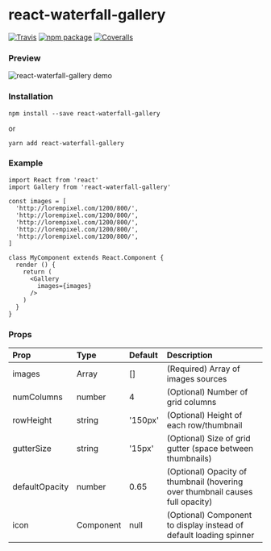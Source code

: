 # react-waterfall-gallery

[![Travis][build-badge]][build]
[![npm package][npm-badge]][npm]
[![Coveralls][coveralls-badge]][coveralls]

### Preview
<img alt="react-waterfall-gallery demo" src="http://www.johncanver.com/projects/react-waterfall-gallery/static/waterfall-example-short.gif">


### Installation

`npm install --save react-waterfall-gallery`

or

`yarn add react-waterfall-gallery`

### Example

```
import React from 'react'
import Gallery from 'react-waterfall-gallery'

const images = [
  'http://lorempixel.com/1200/800/',
  'http://lorempixel.com/1200/800/',
  'http://lorempixel.com/1200/800/',
  'http://lorempixel.com/1200/800/',
  'http://lorempixel.com/1200/800/',
]

class MyComponent extends React.Component {
  render () {
    return (
      <Gallery
        images={images}
      />
    )
  }
}
```

### Props
| Prop  | Type  | Default  | Description  |
|:------|:------|:---------|:-------------|
| images | Array | [] | (Required) Array of images sources |
| numColumns | number | 4 | (Optional) Number of grid columns |
| rowHeight | string | '150px' | (Optional) Height of each row/thumbnail |
| gutterSize | string | '15px' | (Optional) Size of grid gutter (space between thumbnails) |
| defaultOpacity | number | 0.65 | (Optional) Opacity of thumbnail (hovering over thumbnail causes full opacity) |
| icon | Component | null | (Optional) Component to display instead of default loading spinner |

[build-badge]: https://img.shields.io/travis/user/repo/master.png?style=flat-square
[build]: https://travis-ci.org/user/repo

[npm-badge]: https://img.shields.io/npm/v/npm-package.png?style=flat-square
[npm]: https://www.npmjs.org/package/npm-package

[coveralls-badge]: https://img.shields.io/coveralls/user/repo/master.png?style=flat-square
[coveralls]: https://coveralls.io/github/user/repo
